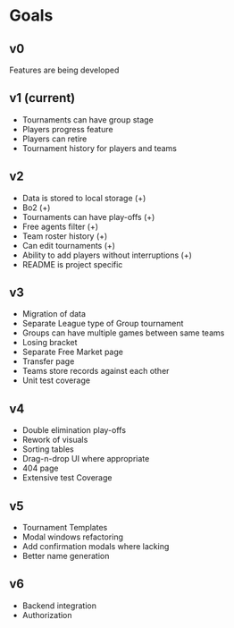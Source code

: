 # Goals

## v0

Features are being developed

## v1 (current)

* Tournaments can have group stage
* Players progress feature
* Players can retire
* Tournament history for players and teams

## v2

* Data is stored to local storage (+)
* Bo2 (+)
* Tournaments can have play-offs (+)
* Free agents filter (+)
* Team roster history (+)
* Can edit tournaments (+)
* Ability to add players without interruptions (+)
* README is project specific

## v3

* Migration of data
* Separate League type of Group tournament
* Groups can have multiple games between same teams
* Losing bracket
* Separate Free Market page
* Transfer page
* Teams store records against each other
* Unit test coverage

## v4

* Double elimination play-offs
* Rework of visuals
* Sorting tables
* Drag-n-drop UI where appropriate
* 404 page
* Extensive test Coverage

## v5

* Tournament Templates
* Modal windows refactoring
* Add confirmation modals where lacking
* Better name generation

## v6

* Backend integration
* Authorization
